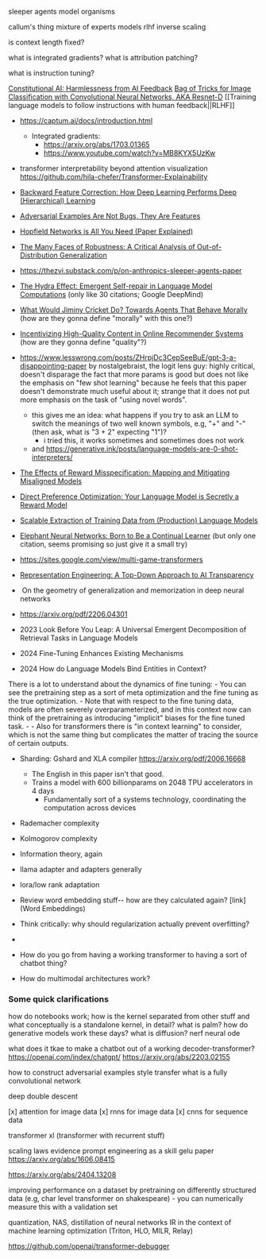 sleeper agents
model organisms

callum's thing
mixture of experts models
rlhf
inverse scaling

is context length fixed?

what is integrated gradients?
what is attribution patching?

what is instruction tuning?


[Constitutional AI: Harmlessness from AI Feedback](https://arxiv.org/abs/2212.08073)
[Bag of Tricks for Image Classification with Convolutional Neural Networks, AKA Resnet-D](https://arxiv.org/pdf/1812.01187)
[[Training language models to follow instructions with human feedback||RLHF]]
- https://captum.ai/docs/introduction.html
	- Integrated gradients:
		- https://arxiv.org/abs/1703.01365
		- https://www.youtube.com/watch?v=MB8KYX5UzKw
- transformer interpretability beyond attention visualization https://github.com/hila-chefer/Transformer-Explainability
- [Backward Feature Correction: How Deep Learning Performs Deep (Hierarchical) Learning](https://arxiv.org/abs/2001.04413)
- [Adversarial Examples Are Not Bugs, They Are Features](https://arxiv.org/abs/1905.02175)
- [ Hopfield Networks is All You Need (Paper Explained) ](https://www.youtube.com/watch?v=nv6oFDp6rNQ)
- [The Many Faces of Robustness: A Critical Analysis of Out-of-Distribution Generalization](https://arxiv.org/abs/2006.16241)
- https://thezvi.substack.com/p/on-anthropics-sleeper-agents-paper
- [The Hydra Effect: Emergent Self-repair in Language Model Computations](https://arxiv.org/abs/2307.15771) (only like 30 citations; Google DeepMind)
- [What Would Jiminy Cricket Do? Towards Agents That Behave Morally](https://arxiv.org/abs/2110.13136) (how are they gonna define "morally" with this one?)
- [Incentivizing High-Quality Content in Online Recommender Systems](https://arxiv.org/abs/2306.07479) (how are they gonna define "quality"?)
- https://www.lesswrong.com/posts/ZHrpjDc3CepSeeBuE/gpt-3-a-disappointing-paper by nostalgebraist, the logit lens guy: highly critical, doesn't disparage the fact that more params is good but does not like the emphasis on "few shot learning" because he feels that this paper doesn't demonstrate much useful about it; strange that it does not put more emphasis on the task of "using novel words".
	- this gives me an idea: what happens if you try to ask an LLM to switch the meanings of two well known symbols, e.g, "+" and "-" (then ask, what is "3 + 2" expecting "1")?
		- i tried this, it works sometimes and sometimes does not work
	- and https://generative.ink/posts/language-models-are-0-shot-interpreters/
- [The Effects of Reward Misspecification: Mapping and Mitigating Misaligned Models](https://arxiv.org/abs/2201.03544)
- [Direct Preference Optimization: Your Language Model is Secretly a Reward Model](https://arxiv.org/abs/2305.18290)
- [Scalable Extraction of Training Data from (Production) Language Models](https://arxiv.org/pdf/2311.17035)
- [Elephant Neural Networks: Born to Be a Continual Learner](https://arxiv.org/abs/2310.01365) (but only one citation, seems promising so just give it a small try)
- https://sites.google.com/view/multi-game-transformers
- [Representation Engineering: A Top-Down Approach to AI Transparency](https://arxiv.org/abs/2310.01405)

-  On the geometry of generalization and memorization in deep neural networks
- https://arxiv.org/pdf/2206.04301
- 2023 Look Before You Leap: A Universal Emergent Decomposition of Retrieval Tasks in Language Models
- 2024 Fine-Tuning Enhances Existing Mechanisms
- 2024 How do Language Models Bind Entities in Context?

There is a lot to understand about the dynamics of fine tuning:
	- You can see the pretraining step as a sort of meta optimization and the fine tuning as the true optimization.
		- Note that with respect to the fine tuning data, models are often severely overparameterized, and in this context now can think of the pretraining as introducing "implicit" biases for the fine tuned task.
		- 
	- Also for transformers there is "in context learning" to consider, which is not the same thing but complicates the matter of tracing the source of certain outputs.


- Sharding: Gshard and XLA compiler https://arxiv.org/pdf/2006.16668
	- The English in this paper isn't that good.
	- Trains a model with 600 billionparams on 2048 TPU accelerators in 4 days
		- Fundamentally sort of a systems technology, coordinating the computation across devices
- Rademacher complexity
- Kolmogorov complexity
- Information theory, again
- llama adapter and adapters generally
- lora/low rank adaptation


- Review word embedding stuff-- how are they calculated again? [link](Word Embeddings)

- Think critically: why should regularization actually prevent overfitting?
- 
- How do you go from having a working transformer to having a sort of chatbot thing?
- How do multimodal architectures work?


### Some quick clarifications

how do notebooks work; how is the kernel separated from other stuff and what conceptually is a standalone kernel, in detail?
what is palm?
how do generative models work these days?
what is diffusion?
nerf
neural ode

what does it tkae to make a chatbot out of a working decoder-transformer? https://openai.com/index/chatgpt/
https://arxiv.org/abs/2203.02155

how to construct adversarial examples
style transfer
what is a fully convolutional network


deep double descent

[x] attention for image data
[x] rnns for image data
[x] cnns for sequence data

transformer xl (transformer with recurrent stuff)

scaling laws evidence
prompt engineering as a skill
gelu paper https://arxiv.org/abs/1606.08415

https://arxiv.org/abs/2404.13208

improving performance on a dataset by pretraining on differently structured data (e.g, char level transformer on shakespeare)
	- you can numerically measure this with a validation set

quantization, NAS, distillation of neural networks
IR in the context of machine learning optimization (Triton, HLO, MILR, Relay)

https://github.com/openai/transformer-debugger
